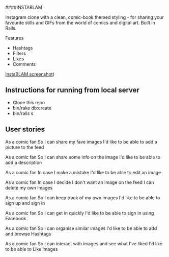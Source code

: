 ####INSTABLAM




Instagram clone with a clean, comic-book themed styling - for sharing your favourite stills and GIFs from the world of comics and digital art.
Built in Rails.

Features
- Hashtags
- Filters
- Likes
- Comments

[InstaBLAM screenshot](http://i.imgur.com/DHyJTmZ.png))

Instructions for running from local server
------------------------------------------
* Clone this repo
* bin/rake db:create
* bin/rails s

User stories
------------

As a comic fan
So I can share my fave images
I'd like to be able to add a picture to the feed

As a comic fan
So I can share some info on the image
I'd like to be able to add a description

As a comic fan
In case I make a mistake
I'd like to be able to edit an image

As a comic fan
In case I decide I don't want an image on the feed
I can delete my own images

As a comic fan
So I can keep track of my own images
I'd like to be able to sign up and sign in

As a comic fan
So I can get in quickly
I'd like to be able to sign in using Facebook

As a comic fan
So I can organise similar images
I'd like to be able to add and browse Hashtags

As a comic fan
So I can interact with images and see what I've liked
I'd like to be able to Like images
